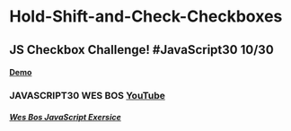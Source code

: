 # Hold-Shift-and-Check-Checkboxes
## JS Checkbox Challenge! #JavaScript30 10/30
#### [Demo](https://artanmerko.github.io/Hold-Shift-and-Check-Checkboxes/)
### JAVASCRIPT30 WES BOS [YouTube](https://www.youtube.com/watch?v=zaz9gLI-Xac&list=PLu8EoSxDXHP6CGK4YVJhL_VWetA865GOH&index=17)


##### [Wes Bos JavaScript Exersice](https://javascript30.com/)

